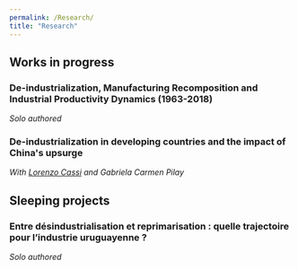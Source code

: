 ```yaml
---
permalink: /Research/
title: "Research"
---
```


## Works in progress

### De-industrialization, Manufacturing Recomposition and Industrial Productivity Dynamics (1963-2018)
*Solo authored*

### De-industrialization in developing countries and the impact of China's upsurge
*With [Lorenzo Cassi](https://lorenzocassi.wordpress.com/cv/) and Gabriela Carmen Pilay*

## Sleeping projects

### Entre désindustrialisation et reprimarisation : quelle trajectoire pour l’industrie uruguayenne ?
*Solo authored*
